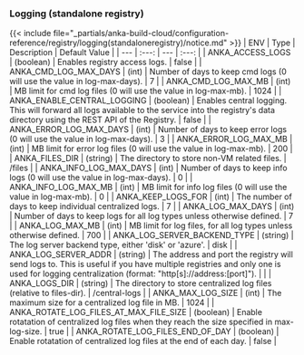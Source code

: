 

### Logging (standalone registry)
{{< include file="_partials/anka-build-cloud/configuration-reference/registry/logging(standaloneregistry)/notice.md" >}}
| ENV | Type | Description | Default Value |
| --- | :---: | --- | :---: |
| ANKA_ACCESS_LOGS | (boolean) | Enables registry access logs. | false |
| ANKA_CMD_LOG_MAX_DAYS | (int) | Number of days to keep cmd logs (0 will use the value in log-max-days). | 7 |
| ANKA_CMD_LOG_MAX_MB | (int) | MB limit for cmd log files (0 will use the value in log-max-mb). | 1024 |
| ANKA_ENABLE_CENTRAL_LOGGING | (boolean) | Enables central logging. This will forward all logs available to the service into the registry's data directory using the REST API of the Registry. | false |
| ANKA_ERROR_LOG_MAX_DAYS | (int) | Number of days to keep error logs (0 will use the value in log-max-days). | 3 |
| ANKA_ERROR_LOG_MAX_MB | (int) | MB limit for error log files (0 will use the value in log-max-mb). | 200 |
| ANKA_FILES_DIR | (string) | The directory to store non-VM related files. | /files |
| ANKA_INFO_LOG_MAX_DAYS | (int) | Number of days to keep info logs (0 will use the value in log-max-days). | 0 |
| ANKA_INFO_LOG_MAX_MB | (int) | MB limit for info log files  (0 will use the value in log-max-mb). | 0 |
| ANKA_KEEP_LOGS_FOR | (int) | The number of days to keep individual centralized logs. | 7 |
| ANKA_LOG_MAX_DAYS | (int) | Number of days to keep logs for all log types unless otherwise defined. | 7 |
| ANKA_LOG_MAX_MB | (int) | MB limit for log files, for all log types unless otherwise defined. | 700 |
| ANKA_LOG_SERVER_BACKEND_TYPE | (string) | The log server backend type, either 'disk' or 'azure'. | disk |
| ANKA_LOG_SERVER_ADDR | (string) | The address and port the registry will send logs to. This is useful if you have multiple registries and only one is used for logging centralization (format: "http[s]://address:[port]"). |  |
| ANKA_LOGS_DIR | (string) | The directory to store centralized log files (relative to files-dir). | /central-logs |
| ANKA_MAX_LOG_SIZE | (int) | The maximum size for a centralized log file in MB. | 1024 |
| ANKA_ROTATE_LOG_FILES_AT_MAX_FILE_SIZE | (boolean) | Enable rotatation of centralized log files when they reach the size specified in max-log-size. | true |
| ANKA_ROTATE_LOG_FILES_END_OF_DAY | (boolean) | Enable rotatation of centralized log files at the end of each day. | false |
